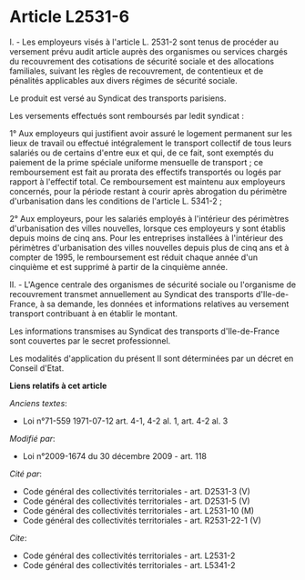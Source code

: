# Article L2531-6

I. - Les employeurs visés à l'article L. 2531-2 sont tenus de procéder au versement prévu audit article auprès des organismes
ou services chargés du recouvrement des cotisations de sécurité sociale et des allocations familiales, suivant les règles de
recouvrement, de contentieux et de pénalités applicables aux divers régimes de sécurité sociale. 

Le produit est versé au Syndicat des transports parisiens. 

Les versements effectués sont remboursés par ledit syndicat : 

1° Aux employeurs qui justifient avoir assuré le logement permanent sur les lieux de travail ou effectué intégralement le
transport collectif de tous leurs salariés ou de certains d'entre eux et qui, de ce fait, sont exemptés du paiement de la
prime spéciale uniforme mensuelle de transport ; ce remboursement est fait au prorata des effectifs transportés ou logés par
rapport à l'effectif total. Ce remboursement est maintenu aux employeurs concernés, pour la période restant à courir après
abrogation du périmètre d'urbanisation dans les conditions de l'article L. 5341-2 ; 

2° Aux employeurs, pour les salariés employés à l'intérieur des périmètres d'urbanisation des villes nouvelles, lorsque ces
employeurs y sont établis depuis moins de cinq ans. Pour les entreprises installées à l'intérieur des périmètres
d'urbanisation des villes nouvelles depuis plus de cinq ans et à compter de 1995, le remboursement est réduit chaque année
d'un cinquième et est supprimé à partir de la cinquième année.

II. - L'Agence centrale des organismes de sécurité sociale ou l'organisme de recouvrement transmet annuellement au Syndicat
des transports d'Ile-de-France, à sa demande, les données et informations relatives au versement transport contribuant à en
établir le montant.

Les informations transmises au Syndicat des transports d'Ile-de-France sont couvertes par le secret professionnel.

Les modalités d'application du présent II sont déterminées par un décret en Conseil d'Etat.

**Liens relatifs à cet article**

_Anciens textes_:

  - Loi n°71-559 1971-07-12 art. 4-1, 4-2 al. 1, art. 4-2 al. 3

_Modifié par_:

  - Loi n°2009-1674 du 30 décembre 2009 - art. 118

_Cité par_:

  - Code général des collectivités territoriales - art. D2531-3 (V)
  - Code général des collectivités territoriales - art. D2531-5 (V)
  - Code général des collectivités territoriales - art. L2531-10 (M)
  - Code général des collectivités territoriales - art. R2531-22-1 (V)

_Cite_:

  - Code général des collectivités territoriales - art. L2531-2
  - Code général des collectivités territoriales - art. L5341-2
